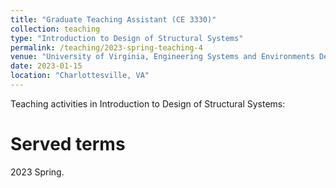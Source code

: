 ```yaml
---
title: "Graduate Teaching Assistant (CE 3330)"
collection: teaching
type: "Introduction to Design of Structural Systems"
permalink: /teaching/2023-spring-teaching-4
venue: "University of Virginia, Engineering Systems and Environments Department (ESE)"
date: 2023-01-15
location: "Charlottesville, VA"
---
```


Teaching activities in Introduction to Design of Structural Systems:

Served terms
======
2023 Spring.
